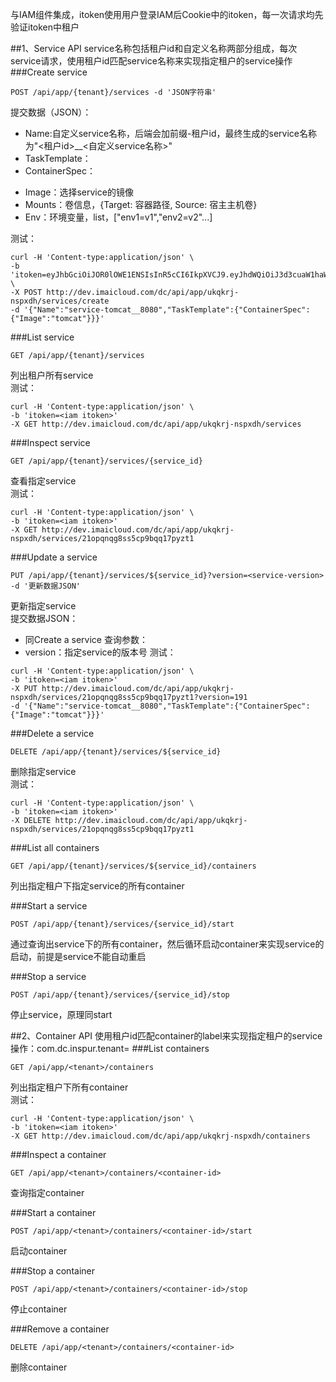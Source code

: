 与IAM组件集成，itoken使用用户登录IAM后Cookie中的itoken，每一次请求均先验证itoken中租户

##1、Service API
service名称包括租户id和自定义名称两部分组成，每次service请求，使用租户id匹配service名称来实现指定租户的service操作
###Create service
```
POST /api/app/{tenant}/services -d 'JSON字符串'
```
提交数据（JSON）：
* Name:自定义service名称，后端会加前缀-租户id，最终生成的service名称为"<租户id>__<自定义service名称>"
* TaskTemplate：
* ContainerSpec：
 - Image：选择service的镜像
 - Mounts：卷信息，{Target: 容器路径, Source: 宿主主机卷}
 - Env：环境变量，list，["env1=v1","env2=v2"...]

测试：
```
curl -H 'Content-type:application/json' \ 
-b 'itoken=eyJhbGciOiJOR0lOWE1ENSIsInR5cCI6IkpXVCJ9.eyJhdWQiOiJ3d3cuaW1haWNsb3VkLmNvbSIsImlzcyI6ImlhbS5pbnNwdXIuY29tIiwiZXhwIjoxNDc3OTkwODU4NDE4LCJpYXQiOjE0Nzc5ODkwNTg0MTgsImlkIjoiZEo1eXZvSEtTcXFGbUdfaFkxT2wzUSIsInVuYW1lIjoiMTExQHFxLmNvbSIsInVpZCI6IjExMUBxcS5jb20iLCJ0bnQiOiJGV3ZkMmk3ZFJRR3R6TWVDRkNIRzV3IiwiZ3JvdXAiOiIifQ.BQcKI3Y9jYq33_Uu4s8W6Q' \ 
-X POST http://dev.imaicloud.com/dc/api/app/ukqkrj-nspxdh/services/create 
-d '{"Name":"service-tomcat__8080","TaskTemplate":{"ContainerSpec":{"Image":"tomcat"}}}'
```
###List service
```
GET /api/app/{tenant}/services
```
列出租户所有service  
测试：
```
curl -H 'Content-type:application/json' \ 
-b 'itoken=<iam itoken>' 
-X GET http://dev.imaicloud.com/dc/api/app/ukqkrj-nspxdh/services
```

###Inspect service
```
GET /api/app/{tenant}/services/{service_id}
```
查看指定service  
测试：
```
curl -H 'Content-type:application/json' \ 
-b 'itoken=<iam itoken>' 
-X GET http://dev.imaicloud.com/dc/api/app/ukqkrj-nspxdh/services/21opqnqg8ss5cp9bqq17pyzt1
```

###Update a service
```
PUT /api/app/{tenant}/services/${service_id}?version=<service-version> -d '更新数据JSON'
```
更新指定service  
提交数据JSON：
* 同Create a service
查询参数：
* version：指定service的版本号
测试：
```
curl -H 'Content-type:application/json' \ 
-b 'itoken=<iam itoken>' 
-X PUT http://dev.imaicloud.com/dc/api/app/ukqkrj-nspxdh/services/21opqnqg8ss5cp9bqq17pyzt1?version=191
-d '{"Name":"service-tomcat__8080","TaskTemplate":{"ContainerSpec":{"Image":"tomcat"}}}'
```

###Delete a service
```
DELETE /api/app/{tenant}/services/${service_id}
```
删除指定service  
测试：
```
curl -H 'Content-type:application/json' \ 
-b 'itoken=<iam itoken>' 
-X DELETE http://dev.imaicloud.com/dc/api/app/ukqkrj-nspxdh/services/21opqnqg8ss5cp9bqq17pyzt1
```

###List all containers
```
GET /api/app/{tenant}/services/${service_id}/containers
```
列出指定租户下指定service的所有container


###Start a service
```
POST /api/app/{tenant}/services/{service_id}/start
```
通过查询出service下的所有container，然后循环启动container来实现service的启动，前提是service不能自动重启

###Stop a service
```
POST /api/app/{tenant}/services/{service_id}/stop
```
停止service，原理同start

##2、Container API
使用租户id匹配container的label来实现指定租户的service操作：com.dc.inspur.tenant=<tenant-id>
###List containers
```
GET /api/app/<tenant>/containers
```
列出指定租户下所有container  
测试：
```
curl -H 'Content-type:application/json' \ 
-b 'itoken=<iam itoken>' 
-X GET http://dev.imaicloud.com/dc/api/app/ukqkrj-nspxdh/containers
```

###Inspect a container
```
GET /api/app/<tenant>/containers/<container-id>
```
查询指定container

###Start a container
```
POST /api/app/<tenant>/containers/<container-id>/start
```
启动container

###Stop a container
```
POST /api/app/<tenant>/containers/<container-id>/stop
```
停止container

###Remove a container
```
DELETE /api/app/<tenant>/containers/<container-id>
```
删除container
